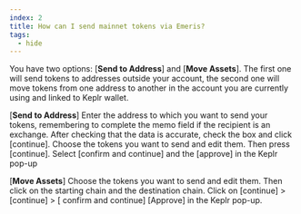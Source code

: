 ```yaml
---
index: 2
title: How can I send mainnet tokens via Emeris?
tags: 
  - hide
---
```


You have two options:
[**Send to Address**] and [**Move Assets**].
The first one will send tokens to addresses outside your account, the second one will move tokens from one address to another in the account you are currently using and linked to Keplr wallet.

[**Send to Address**] 
Enter the address to which you want to send your tokens, remembering to complete the memo field if the recipient is an exchange.
After checking that the data is accurate, check the box and click [continue].
Choose the tokens you want to send and edit them. Then press [continue].
Select [confirm and continue] and the [approve] in the Keplr pop-up

[**Move Assets**]
Choose the tokens you want to send and edit them. Then click on the starting chain and the destination chain.
Click on [continue] > [continue] > [ confirm and continue] 
[Approve] in the Keplr pop-up.

